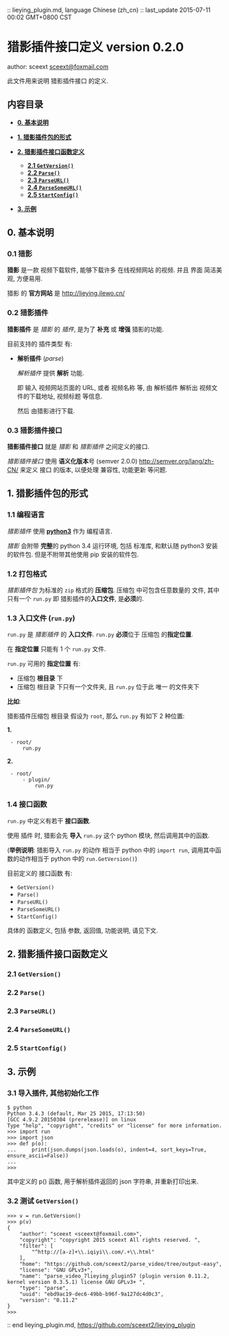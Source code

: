 :: lieying_plugin.md, language Chinese (zh_cn)
:: last_update 2015-07-11 00:02 GMT+0800 CST

# 猎影插件接口定义 version 0.2.0

author: sceext <sceext@foxmail.com>

此文件用来说明 猎影插件接口 的定义. 


## 内容目录

+ **[0. 基本说明](#0-基本说明)**

+ **[1. 猎影插件包的形式](#1-猎影插件包的形式)**

+ **[2. 猎影插件接口函数定义](#2-猎影插件接口函数定义)**
  
  + **[2.1 `GetVersion()`](#21-GetVersion)**
  + **[2.2 `Parse()`](#22-Parse)**
  + **[2.3 `ParseURL()`](#23-ParseURL)**
  + **[2.4 `ParseSomeURL()`](#24-ParseSomeURL)**
  + **[2.5 `StartConfig()`](#25-StartConfig)**

+ **[3. 示例](#3-示例)**


## 0. 基本说明

### 0.1 猎影

**猎影** 是一款 视频下载软件, 能够下载许多 在线视频网站 的视频. 
并且 界面 简洁美观, 方便易用. 

猎影 的 **官方网站** 是 <http://lieying.ilewo.cn/>

### 0.2 猎影插件

**猎影插件** 是 *猎影* 的 *插件*, 是为了 **补充** 或 **增强** 猎影的功能. 

目前支持的 插件类型 有:

+ **解析插件** (*parse*)
  
  *解析插件* 提供 **解析** 功能. 
  
  即 输入 视频网站页面的 URL, 或者 视频名称 等, 
  由 解析插件 解析出 视频文件的下载地址, 视频标题 等信息. 
  
  然后 由猎影进行下载. 

### 0.3 猎影插件接口

**猎影插件接口** 就是 *猎影* 和 *猎影插件* 之间定义的接口. 

*猎影插件接口* 使用 **语义化版本**号 (semver 2.0.0) <http://semver.org/lang/zh-CN/> 
来定义 接口 的版本, 以便处理 兼容性, 功能更新 等问题. 


## 1. 猎影插件包的形式

### 1.1 编程语言

*猎影插件* 使用 **[python3](https://docs.python.org/3/)** 作为 编程语言. 

*猎影* 会附带 **完整**的 python 3.4 运行环境, 包括 标准库, 和默认随 python3 安装的软件包. 
但是不附带其他使用 pip 安装的软件包. 

### 1.2 打包格式

*猎影插件包* 为标准的 `zip` 格式的 **压缩包**. 
压缩包 中可包含任意数量的 文件, 其中只有一个 `run.py` 即 猎影插件的**入口文件**, 是**必须**的. 

### 1.3 入口文件 (`run.py`)

`run.py` 是 *猎影插件* 的 **入口文件**. 
`run.py` **必须**位于 压缩包 的**指定位置**. 

在 **指定位置** 只能有 1 个 `run.py` 文件. 

`run.py` 可用的 **指定位置** 有:

+ 压缩包 **根目录** 下 
+ 压缩包 根目录 下只有一个文件夹, 且 `run.py` 位于此 唯一 的文件夹下 

**比如**:

猎影插件压缩包 根目录 假设为 `root`, 那么 `run.py` 有如下 2 种位置:

**1.**
```
 - root/
     run.py 
```

**2.**
```
 - root/
     - plugin/
         run.py
```

### 1.4 接口函数

`run.py` 中定义有若干 **接口函数**. 

使用 插件 时, 猎影会先 **导入** `run.py` 这个 python 模块, 然后调用其中的函数. 

(**举例说明**: 猎影导入 `run.py` 的动作 相当于 python 中的 `import run`, 
调用其中函数的动作相当于 python 中的 `run.GetVersion()`)

目前定义的 接口函数 有:

+ `GetVersion()`
+ `Parse()`
+ `ParseURL()`
+ `ParseSomeURL()`
+ `StartConfig()`

具体的 函数定义, 包括 参数, 返回值, 功能说明, 请见下文. 


## 2. 猎影插件接口函数定义

### 2.1 `GetVersion()`

### 2.2 `Parse()`

### 2.3 `ParseURL()`

### 2.4 `ParseSomeURL()`

### 2.5 `StartConfig()`

<!-- TODO -->


## 3. 示例

### 3.1 导入插件, 其他初始化工作

```
$ python
Python 3.4.3 (default, Mar 25 2015, 17:13:50) 
[GCC 4.9.2 20150304 (prerelease)] on linux
Type "help", "copyright", "credits" or "license" for more information.
>>> import run
>>> import json
>>> def p(o):
...     print(json.dumps(json.loads(o), indent=4, sort_keys=True, ensure_ascii=False))
... 
>>> 

```

其中定义的 p() 函数, 用于解析插件返回的 json 字符串, 并重新打印出来. 

### 3.2 测试 `GetVersion()`

```
>>> v = run.GetVersion()
>>> p(v)
{
    "author": "sceext <sceext@foxmail.com>",
    "copyright": "copyright 2015 sceext All rights reserved. ",
    "filter": [
        "^http://[a-z]+\\.iqiyi\\.com/.+\\.html"
    ],
    "home": "https://github.com/sceext2/parse_video/tree/output-easy",
    "license": "GNU GPLv3+",
    "name": "parse_video_7lieying_plugin57 (plugin version 0.11.2, kernel version 0.3.5.1) license GNU GPLv3+ ",
    "type": "parse",
    "uuid": "ebd9ac19-dec6-49bb-b96f-9a127dc4d0c3",
    "version": "0.11.2"
}
>>> 

```

<!-- TODO -->

:: end lieying_plugin.md, <https://github.com/sceext2/lieying_plugin>


